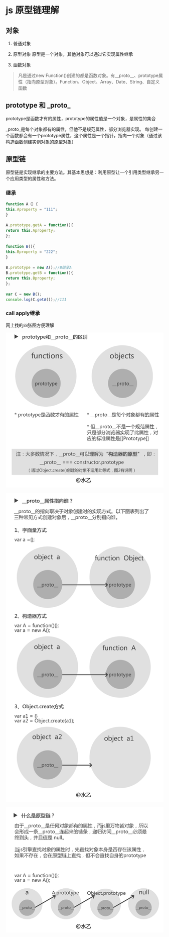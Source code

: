 # js 原型链理解

## 对象

1. 普通对象

2. 原型对象
原型是一个对象，其他对象可以通过它实现属性继承

3. 函数对象

>凡是通过new Function()创建的都是函数对象。有__proto__、prototype属性（指向原型对象）。Function、Object、Array、Date、String、自定义函数

## prototype 和 \_proto_

prototype是函数才有的属性，prototype的属性值是一个对象，是属性的集合

\_proto_是每个对象都有的属性，但他不是规范属性，部分浏览器实现。
每创建一个函数都会有一个prototype属性，这个属性是一个指针，指向一个对象（通过该构造函数创建实例对象的原型对象）

## 原型链

原型链是实现继承的主要方法。其基本思想是：利用原型让一个引用类型继承另一个应用类型的属性和方法。


### 继承

```js
function A（）{
this.Aproperty = "111";
}

A.prototype.getA = function(){
return this.Aproperty;
};

function B(){
this.Bproperty = "222";
}

B.prototype = new A();//B继承A
B.prototype.getB = function(){
return this.Bproperty;
};

var C = new B();
console.log(C.getA());//111
```

### call apply继承


网上找的四张图方便理解

![](assets/prototype1.png)

![](assets/prototype2.png)

![](assets/prototype3.png)